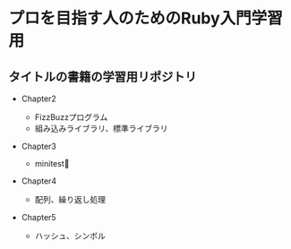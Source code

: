 # プロを目指す人のためのRuby入門学習用
## タイトルの書籍の学習用リポジトリ

- Chapter2
  - FizzBuzzプログラム
  - 組み込みライブラリ、標準ライブラリ

- Chapter3
  - minitest
- Chapter4
  - 配列、繰り返し処理
- Chapter5
  - ハッシュ、シンボル